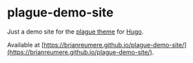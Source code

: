 # plague-demo-site

Just a demo site for the [plague theme](https://github.com/brianreumere/plague) for [Hugo](https://gohugo.io/).

Available at [https://brianreumere.github.io/plague-demo-site/](https://brianreumere.github.io/plague-demo-site/).
